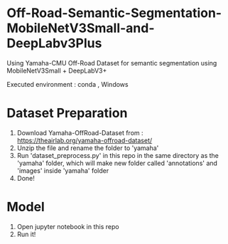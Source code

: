 # Off-Road-Semantic-Segmentation-MobileNetV3Small-and-DeepLabv3Plus
Using Yamaha-CMU Off-Road Dataset for semantic segmentation using MobileNetV3Small + DeepLabV3+

Executed environment : conda , Windows

# Dataset Preparation 
1. Download Yamaha-OffRoad-Dataset from : https://theairlab.org/yamaha-offroad-dataset/
2. Unzip the file and rename the folder to 'yamaha'
3. Run 'dataset_preprocess.py' in this repo in the same directory as the 'yamaha' folder, which will make new folder called 'annotations' and 'images' inside 'yamaha' folder
4. Done!

# Model
1. Open jupyter notebook in this repo
2. Run it!
